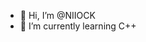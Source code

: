 - 👋 Hi, I’m @NIIOCK
- 🌱 I’m currently learning C++
<!---
NIIOCK/NIIOCK is a ✨ special ✨ repository because its `README.md` (this file) appears on your GitHub profile.
You can click the Preview link to take a look at your changes.
--->
